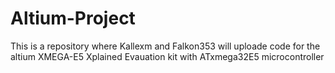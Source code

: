 # Altium-Project
This is a repository where Kallexm and Falkon353 will uploade code for the altium XMEGA-E5 Xplained Evauation kit with ATxmega32E5 microcontroller
